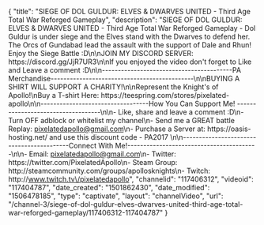 {
    "title": "SIEGE OF DOL GULDUR: ELVES & DWARVES  UNITED - Third Age Total War Reforged Gameplay",
    "description": "SIEGE OF DOL GULDUR: ELVES & DWARVES  UNITED - Third Age Total War Reforged Gameplay - Dol Guldur is under siege and the Elves stand with the Dwarves to defend her. The Orcs of Gundabad lead the assault with the support of Dale and Rhun! Enjoy the Siege Battle :D\n\nJOIN MY DISCORD SERVER: https:\/\/discord.gg\/JjR7UR3\n\nIf you enjoyed the video don't forget to Like and Leave a comment :D\n\n-----------------------------------------PA Merchandise---------------------------------------------\n\nBUYING A SHIRT WILL SUPPORT A CHARITY!\n\nRepresent the Knight's of Apollo!\nBuy a T-shirt Here: https:\/\/teespring.com\/stores\/pixelated-apollo\n\n----------------------------------How You Can Support Me! -----------------------------------\n\n- Like, share and leave a comment :D\n- Turn OFF adblock or whitelist my channel\n- Send me a GREAT battle Replay: pixelatedapollo@gmail.com\n- Purchase a Server at: https:\/\/oasis-hosting.net\/ and use this discount code - PA2017 \n\n------------------------------------------Connect With Me!-----------------------------------------\n\n- Email: pixelatedapollo@gmail.com\n- Twitter: https:\/\/twitter.com\/PixelatedApollo\n- Steam Group:  http:\/\/steamcommunity.com\/groups\/apollosknights\n- Twitch: http:\/\/www.twitch.tv\/pixelatedapollo",
    "channelid": "117406312",
    "videoid": "117404787",
    "date_created": "1501862430",
    "date_modified": "1506478185",
    "type": "captivate",
    "layout": "channelVideo",
    "url": "\/channel-3\/siege-of-dol-guldur-elves-dwarves-united-third-age-total-war-reforged-gameplay\/117406312-117404787"
}